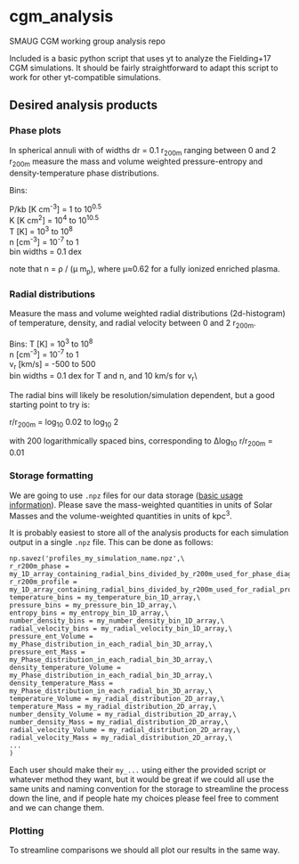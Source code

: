 # cgm_analysis
SMAUG CGM working group analysis repo

Included is a basic python script that uses yt to analyze the Fielding+17 CGM simulations. It should be fairly straightforward to adapt this script to work for other yt-compatible simulations.

## Desired analysis products
### Phase plots
In spherical annuli with of widths dr = 0.1 r<sub>200m</sub> ranging between 0 and 2 r<sub>200m</sub> measure the mass and volume weighted pressure-entropy and density-temperature phase distributions.

Bins:

P/kb [K cm<sup>-3</sup>] 	= 1 to 10<sup>0.5</sup>\
K    [K cm<sup>2</sup>]  	= 10<sup>4</sup> to 10<sup>10.5</sup>\
T    [K]       				= 10<sup>3</sup> to 10<sup>8</sup>\
n    [cm<sup>-3</sup>]   	= 10<sup>-7</sup> to 1\
bin widths = 0.1 dex

note that n = ρ / (μ m<sub>p</sub>), where μ≈0.62 for a fully ionized enriched plasma.

### Radial distributions
Measure the mass and volume weighted radial distributions (2d-histogram) of temperature, density, and radial velocity between 0 and 2 r<sub>200m</sub>. 

Bins:
T    [K]       				= 10<sup>3</sup> to 10<sup>8</sup>\
n    [cm<sup>-3</sup>]   	= 10<sup>-7</sup> to 1\
v<sub>r</sub>    [km/s]   	= -500 to 500\
bin widths = 0.1 dex for T and n, and 10 km/s for v<sub>r</sub>\

The radial bins will likely be resolution/simulation dependent, but a good starting point to try is:

r/r<sub>200m</sub> = log<sub>10</sub> 0.02 to log<sub>10</sub> 2

with 200 logarithmically spaced bins, corresponding to ∆log<sub>10</sub> r/r<sub>200m</sub> = 0.01


### Storage formatting
We are going to use `.npz` files for our data storage ([basic usage information](https://docs.scipy.org/doc/numpy-1.13.0/reference/generated/numpy.savez.html)). Please save the mass-weighted quantities in units of Solar Masses and the volume-weighted quantities in units of kpc<sup>3</sup>.

It is probably easiest to store all of the analysis products for each simulation output in a single `.npz` file. This can be done as follows:

```
np.savez('profiles_my_simulation_name.npz',\
r_r200m_phase = my_1D_array_containing_radial_bins_divided_by_r200m_used_for_phase_diagrams,\
r_r200m_profile = my_1D_array_containing_radial_bins_divided_by_r200m_used_for_radial_profiles,\
temperature_bins = my_temperature_bin_1D_array,\
pressure_bins = my_pressure_bin_1D_array,\
entropy_bins = my_entropy_bin_1D_array,\
number_density_bins = my_number_density_bin_1D_array,\
radial_velocity_bins = my_radial_velocity_bin_1D_array,\
pressure_ent_Volume = my_Phase_distribution_in_each_radial_bin_3D_array,\
pressure_ent_Mass = my_Phase_distribution_in_each_radial_bin_3D_array,\
density_temperature_Volume = my_Phase_distribution_in_each_radial_bin_3D_array,\
density_temperature_Mass = my_Phase_distribution_in_each_radial_bin_3D_array,\
temperature_Volume = my_radial_distribution_2D_array,\
temperature_Mass = my_radial_distribution_2D_array,\
number_density_Volume = my_radial_distribution_2D_array,\
number_density_Mass = my_radial_distribution_2D_array,\
radial_velocity_Volume = my_radial_distribution_2D_array,\
radial_velocity_Mass = my_radial_distribution_2D_array,\
...
)
```

Each user should make their `my_...` using either the provided script or whatever method they want, but it would be great if we could all use the same units and naming convention for the storage to streamline the process down the line, and if people hate my choices please feel free to comment and we can change them. 

### Plotting
To streamline comparisons we should all plot our results in the same way. 
